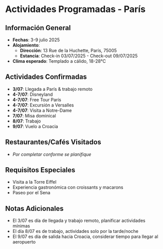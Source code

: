 # Actividades Programadas - París

## Información General
- **Fechas**: 3-9 julio 2025
- **Alojamiento**: 
  * **Dirección**: 13 Rue de la Huchette, París, 75005
  * **Estancia**: Check-in 03/07/2025 - Check-out 09/07/2025
- **Clima esperado**: Templado a cálido, 18-28°C

## Actividades Confirmadas
- **3/07**: Llegada a París & trabajo remoto
- **4-7/07**: Disneyland
- **4-7/07**: Free Tour París
- **4-7/07**: Excursión a Versalles
- **4-7/07**: Visita a Notre-Dame
- **7/07**: Misa dominical
- **8/07**: Trabajo
- **9/07**: Vuelo a Croacia

## Restaurantes/Cafés Visitados
- *Por completar conforme se planifique*

## Requisitos Especiales
- Visita a la Torre Eiffel
- Experiencia gastronómica con croissants y macarons
- Paseo por el Sena

## Notas Adicionales
- El 3/07 es día de llegada y trabajo remoto, planificar actividades mínimas
- El día 8/07 es de trabajo, actividades solo por la tarde/noche
- El 9/07 es día de salida hacia Croacia, considerar tiempo para llegar al aeropuerto
